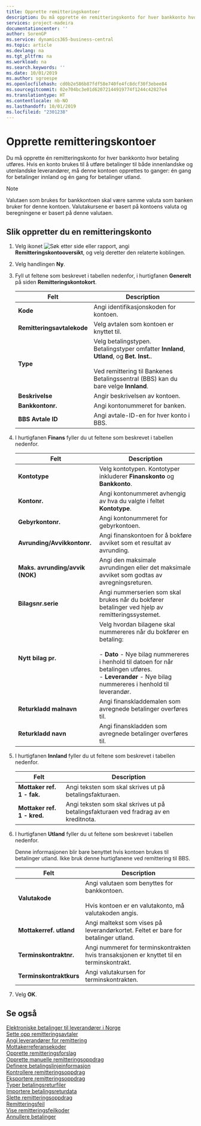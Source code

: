 ```yaml
---
title: Opprette remitteringskontoer
description: Du må opprette én remitteringskonto for hver bankkonto hvor betaling utføres.
services: project-madeira
documentationcenter: ''
author: SorenGP
ms.service: dynamics365-business-central
ms.topic: article
ms.devlang: na
ms.tgt_pltfrm: na
ms.workload: na
ms.search.keywords: ''
ms.date: 10/01/2019
ms.author: sgroespe
ms.openlocfilehash: cd0b2e586b87fdf58e740fe4fc8dcf30f3ebee84
ms.sourcegitcommit: 02e704bc3e01d62072144919774f1244c42827e4
ms.translationtype: HT
ms.contentlocale: nb-NO
ms.lasthandoff: 10/01/2019
ms.locfileid: "2301238"
---
```

# <a name="create-remittance-accounts"></a>Opprette remitteringskontoer
Du må opprette én remitteringskonto for hver bankkonto hvor betaling utføres. Hvis en konto brukes til å utføre betalinger til både innenlandske og utenlandske leverandører, må denne kontoen opprettes to ganger: én gang for betalinger innland og én gang for betalinger utland.  

> [!NOTE]  
>  Valutaen som brukes for bankkontoen skal være samme valuta som banken bruker for denne kontoen. Valutakursene er basert på kontoens valuta og beregningene er basert på denne valutaen.  

## <a name="to-create-a-remittance-account"></a>Slik oppretter du en remitteringskonto  

1.  Velg ikonet ![Søk etter side eller rapport](../../media/ui-search/search_small.png "Søk etter side eller rapport"), angi **Remitteringskontooversikt**, og velg deretter den relaterte koblingen.  
2.  Velg handlingen **Ny**.  
3.  Fyll ut feltene som beskrevet i tabellen nedenfor, i hurtigfanen **Generelt** på siden **Remitteringskontokort**.  

    |Felt|Description|  
    |---------------------------------|---------------------------------------|  
    |**Kode**|Angi identifikasjonskoden for kontoen.|  
    |**Remitteringsavtalekode**|Velg avtalen som kontoen er knyttet til.|  
    |**Type**|Velg betalingstypen. Betalingstyper omfatter **Innland**, **Utland**, og **Bet. Inst.**.<br /><br /> Ved remittering til Bankenes Betalingssentral (BBS) kan du bare velge **Innland**.|  
    |**Beskrivelse**|Angir beskrivelsen av kontoen.|  
    |**Bankkontonr.**|Angi kontonummeret for banken.|  
    |**BBS Avtale ID**|Angi avtale-ID-en for hver konto i BBS.|  

4.  I hurtigfanen **Finans** fyller du ut feltene som beskrevet i tabellen nedenfor.  

    |Felt|Description|  
    |---------------------------------|---------------------------------------|  
    |**Kontotype**|Velg kontotypen. Kontotyper inkluderer **Finanskonto** og **Bankkonto**.|  
    |**Kontonr.**|Angi kontonummeret avhengig av hva du valgte i feltet **Kontotype**.|  
    |**Gebyrkontonr.**|Angi kontonummeret for gebyrkontoen.|  
    |**Avrunding/Avvikkontonr.**|Angi finanskontoen for å bokføre avviket som et resultat av avrunding.|  
    |**Maks. avrunding/avvik (NOK)**|Angi den maksimale avrundingen eller det maksimale avviket som godtas av avregningsreturen.|  
    |**Bilagsnr.serie**|Angi nummerserien som skal brukes når du bokfører betalinger ved hjelp av remitteringssystemet.|  
    |**Nytt bilag pr.**|Velg hvordan bilagene skal nummereres når du bokfører en betaling:<br /><br /> -   **Dato** - Nye bilag nummereres i henhold til datoen for når betalingen utføres.<br />-   **Leverandør** - Nye bilag nummereres i henhold til leverandør.|  
    |**Returkladd malnavn**|Angi finanskladdemalen som avregnede betalinger overføres til.|  
    |**Returkladd navn**|Angi finanskladden som avregnede betalinger overføres til.|  

5.  I hurtigfanen **Innland** fyller du ut feltene som beskrevet i tabellen nedenfor.  

    |Felt|Description|  
    |---------------------------------|---------------------------------------|  
    |**Mottaker ref. 1 - fak.**|Angi teksten som skal skrives ut på betalingsfakturaen.|  
    |**Mottaker ref. 1 - kred.**|Angi teksten som skal skrives ut på betalingsfakturaen ved fradrag av en kreditnota.|  

6.  I hurtigfanen **Utland** fyller du ut feltene som beskrevet i tabellen nedenfor.  

    Denne informasjonen blir bare benyttet hvis kontoen brukes til betalinger utland. Ikke bruk denne hurtigfanene ved remittering til BBS.  

    |Felt|Description|  
    |---------------------------------|---------------------------------------|  
    |**Valutakode**|Angi valutaen som benyttes for bankkontoen.<br /><br /> Hvis kontoen er en valutakonto, må valutakoden angis.|  
    |**Mottakerref. utland**|Angi maltekst som vises på leverandørkortet. Feltet er bare for betalinger utland.|  
    |**Terminskontraktnr.**|Angi nummeret for terminskontrakten hvis transaksjonen er knyttet til en terminskontrakt.|  
    |**Terminskontraktkurs**|Angi valutakursen for terminskontrakten.|  

7.  Velg **OK**.  

## <a name="see-also"></a>Se også  
 [Elektroniske betalinger til leverandører i Norge](electronic-payments-to-vendors-in-norway.md)   
 [Sette opp remitteringsavtaler](how-to-set-up-remittance-agreements.md)   
 [Angi leverandører for remittering](how-to-set-up-vendors-for-remittance.md)   
 [Mottakerreferansekoder](recipient-reference-codes.md)   
 [Opprette remitteringsforslag](how-to-create-remittance-suggestions.md)   
 [Opprette manuelle remitteringsoppdrag](how-to-create-manual-remittance-payments.md)   
 [Definere betalingslinjeinformasjon](how-to-set-up-payment-line-information.md)   
 [Kontrollere remitteringsoppdrag](how-to-test-remittance-payments.md)   
 [Eksportere remitteringsoppdrag](how-to-export-remittance-payments.md)   
 [Typer betalingsreturfiler](types-of-payment-returns-files.md)   
 [Importere betalingsreturdata](how-to-import-payment-return-data.md)   
 [Slette remitteringsoppdrag](how-to-delete-remittance-payment-orders.md)   
 [Remitteringsfeil](remittance-errors.md)   
 [Vise remitteringsfeilkoder](how-to-view-remittance-error-codes.md)   
 [Annullere betalinger](how-to-cancel-payments.md)
